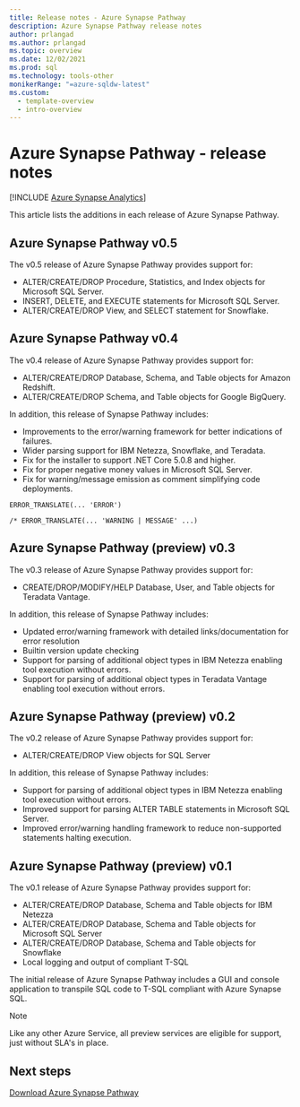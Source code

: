 ```yaml
---
title: Release notes - Azure Synapse Pathway
description: Azure Synapse Pathway release notes
author: prlangad
ms.author: prlangad
ms.topic: overview 
ms.date: 12/02/2021
ms.prod: sql
ms.technology: tools-other
monikerRange: "=azure-sqldw-latest"
ms.custom:
  - template-overview
  - intro-overview
---
```

# Azure Synapse Pathway - release notes

[!INCLUDE [Azure Synapse Analytics](../../includes/applies-to-version/asa.md)]

This article lists the additions in each release of Azure Synapse Pathway.

## Azure Synapse Pathway v0.5
The v0.5 release of Azure Synapse Pathway provides support for:
- ALTER/CREATE/DROP Procedure, Statistics, and Index objects for Microsoft SQL Server.
- INSERT, DELETE, and EXECUTE statements for Microsoft SQL Server.
- ALTER/CREATE/DROP View, and SELECT statement for Snowflake.

## Azure Synapse Pathway v0.4
The v0.4 release of Azure Synapse Pathway provides support for:
- ALTER/CREATE/DROP Database, Schema, and Table objects for Amazon Redshift.
- ALTER/CREATE/DROP Schema, and Table objects for Google BigQuery.

In addition, this release of Synapse Pathway includes:
- Improvements to the error/warning framework for better indications of failures.
- Wider parsing support for IBM Netezza, Snowflake, and Teradata.
- Fix for the installer to support .NET Core 5.0.8 and higher.
- Fix for proper negative money values in Microsoft SQL Server.
- Fix for warning/message emission as comment simplifying code deployments.

```
ERROR_TRANSLATE(... 'ERROR')

/* ERROR_TRANSLATE(... 'WARNING | MESSAGE' ...)
```

## Azure Synapse Pathway (preview) v0.3

The v0.3 release of Azure Synapse Pathway provides support for:
- CREATE/DROP/MODIFY/HELP Database, User, and Table objects for Teradata Vantage.

In addition, this release of Synapse Pathway includes:
- Updated error/warning framework with detailed links/documentation for error resolution
- Builtin version update checking
- Support for parsing of additional object types in IBM Netezza enabling tool execution without errors.
- Support for parsing of additional object types in Teradata Vantage enabling tool execution without errors.

## Azure Synapse Pathway (preview) v0.2

The v0.2 release of Azure Synapse Pathway provides support for:
- ALTER/CREATE/DROP View objects for SQL Server

In addition, this release of Synapse Pathway includes:
- Support for parsing of additional object types in IBM Netezza enabling tool execution without errors.
- Improved support for parsing ALTER TABLE statements in Microsoft SQL Server.
- Improved error/warning handling framework to reduce non-supported statements halting execution.


## Azure Synapse Pathway (preview) v0.1

The v0.1 release of Azure Synapse Pathway provides support for:
- ALTER/CREATE/DROP Database, Schema and Table objects for IBM Netezza
- ALTER/CREATE/DROP Database, Schema and Table objects for Microsoft SQL Server
- ALTER/CREATE/DROP Database, Schema and Table objects for Snowflake
- Local logging and output of compliant T-SQL

The initial release of Azure Synapse Pathway includes a GUI and console application to transpile SQL code to T-SQL compliant with Azure Synapse SQL.

> [!NOTE] 
> Like any other Azure Service, all preview services are eligible for support, just without SLA's in place.

## Next steps

[Download Azure Synapse Pathway](synapse-pathway-download.md)
